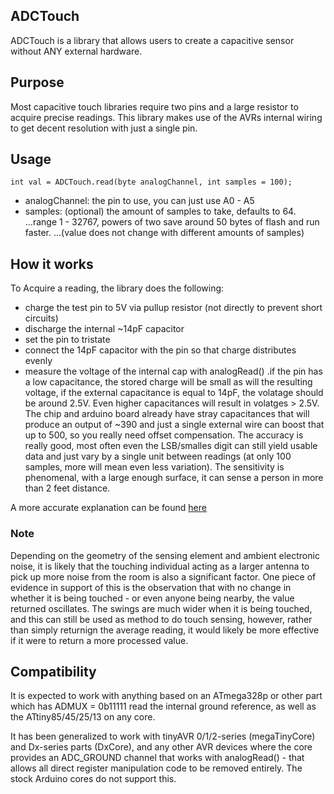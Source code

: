 ## ADCTouch
ADCTouch is a library that allows users to create a capacitive sensor without ANY external hardware.

## Purpose
Most capacitive touch libraries require two pins and a large resistor to acquire precise readings. This library makes use of the AVRs internal wiring to get decent resolution with just a single pin.

## Usage
`int val = ADCTouch.read(byte analogChannel, int samples = 100);`
* analogChannel: the pin to use, you can just use A0 - A5
* samples: (optional) the amount of samples to take, defaults to 64.
...range 1 - 32767, powers of two save around 50 bytes of flash and run faster.
...(value does not change with different amounts of samples)

## How it works
To Acquire a reading, the library does the following:

* charge the test pin to 5V via pullup resistor (not directly to prevent short circuits)
* discharge the internal ~14pF capacitor
* set the pin to tristate
* connect the 14pF capacitor with the pin so that charge distributes evenly
* measure the voltage of the internal cap with analogRead()
.if the pin has a low capacitance, the stored charge will be small as will the resulting voltage, if the external capacitance is equal to 14pF, the volatage should be around 2.5V. Even higher capacitances will result in volatges > 2.5V. The chip and arduino board already have stray capacitances that will produce an output of ~390 and just a single external wire can boost that up to 500, so you really need offset compensation.
The accuracy is really good, most often even the LSB/smalles digit can still yield usable data and just vary by a single unit between readings (at only 100 samples, more will mean even less variation). The sensitivity is phenomenal, with a large enough surface, it can sense a person in more than 2 feet distance.

A more accurate explanation can be found [here](http://tuomasnylund.fi/drupal6/content/capacitive-touch-sensing-avr-and-single-adc-pin)

### Note
Depending on the geometry of the sensing element and ambient electronic noise, it is likely that the touching individual acting as a larger antenna to pick up more noise from the room is also a significant factor. One piece of evidence in support of this is the observation that with no change in whether it is being touched - or even anyone being nearby, the value returned oscillates. The swings are much wider when it is being touched, and this can still be used as method to do touch sensing, however, rather than simply returnign the average reading, it would likely be more effective if it were to return a more processed value.

## Compatibility
It is expected to work with anything based on an ATmega328p or other part which has ADMUX = 0b11111 read the internal ground reference, as well as the ATtiny85/45/25/13 on any core.

It has been generalized to work with tinyAVR 0/1/2-series (megaTinyCore) and Dx-series parts (DxCore), and any other AVR devices where the core provides an ADC_GROUND channel that works with analogRead() - that allows all direct register manipulation code to be removed entirely. The stock Arduino cores do not support this.
